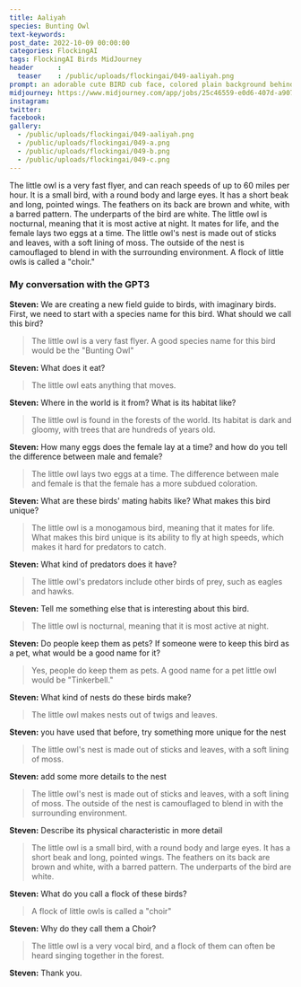 ```yaml
---
title: Aaliyah
species: Bunting Owl
text-keywords: 
post_date: 2022-10-09 00:00:00
categories: FlockingAI
tags: FlockingAI Birds MidJourney 
header      :
  teaser    : /public/uploads/flockingai/049-aaliyah.png
prompt: an adorable cute BIRD cub face, colored plain background behind the BIRD cub, portrait, sweet, childlike, studio lighting,
midjourney: https://www.midjourney.com/app/jobs/25c46559-e0d6-407d-a907-5f2e4fb78447
instagram: 
twitter: 
facebook: 
gallery: 
  - /public/uploads/flockingai/049-aaliyah.png
  - /public/uploads/flockingai/049-a.png
  - /public/uploads/flockingai/049-b.png
  - /public/uploads/flockingai/049-c.png
---
```


The little owl is a very fast flyer, and can reach speeds of up to 60 miles per hour. It is a small bird, with a round body and large eyes. It has a short beak and long, pointed wings. The feathers on its back are brown and white, with a barred pattern. The underparts of the bird are white. The little owl is nocturnal, meaning that it is most active at night. It mates for life, and the female lays two eggs at a time. The little owl's nest is made out of sticks and leaves, with a soft lining of moss. The outside of the nest is camouflaged to blend in with the surrounding environment. A flock of little owls is called a "choir."

### My conversation with the GPT3

**Steven:** We are creating a new field guide to birds, with imaginary birds. First, we need to start with a species name for this bird. What should we call this bird?

> The little owl is a very fast flyer. A good species name for this bird would be the "Bunting Owl"

**Steven:** What does it eat?

> The little owl eats anything that moves.

**Steven:** Where in the world is it from? What is its habitat like?

> The little owl is found in the forests of the world. Its habitat is dark and gloomy, with trees that are hundreds of years old.

**Steven:** How many eggs does the female lay at a time? and how do you tell the difference between male and female?

> The little owl lays two eggs at a time. The difference between male and female is that the female has a more subdued coloration.

**Steven:** What are these birds' mating habits like? What makes this bird unique?

> The little owl is a monogamous bird, meaning that it mates for life. What makes this bird unique is its ability to fly at high speeds, which makes it hard for predators to catch.

**Steven:** What kind of predators does it have?

> The little owl's predators include other birds of prey, such as eagles and hawks.

**Steven:** Tell me something else that is interesting about this bird.

> The little owl is nocturnal, meaning that it is most active at night.

**Steven:** Do people keep them as pets? If someone were to keep this bird as a pet, what would be a good name for it?

> Yes, people do keep them as pets. A good name for a pet little owl would be "Tinkerbell."

**Steven:** What kind of nests do these birds make?

> The little owl makes nests out of twigs and leaves.

**Steven:**  you have used that before, try something more unique for the nest

> The little owl's nest is made out of sticks and leaves, with a soft lining of moss.

**Steven:** add some more details to the nest

> The little owl's nest is made out of sticks and leaves, with a soft lining of moss. The outside of the nest is camouflaged to blend in with the surrounding environment.

**Steven:** Describe its physical characteristic in more detail

> The little owl is a small bird, with a round body and large eyes. It has a short beak and long, pointed wings. The feathers on its back are brown and white, with a barred pattern. The underparts of the bird are white.

**Steven:** What do you call a flock of these birds?

> A flock of little owls is called a "choir"

**Steven:** Why do they call them a Choir?

> The little owl is a very vocal bird, and a flock of them can often be heard singing together in the forest.

**Steven:** Thank you.
